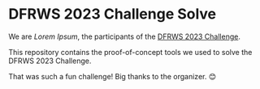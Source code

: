 # DFRWS 2023 Challenge Solve

We are _Lorem Ipsum_, the participants of the [DFRWS 2023 Challenge](https://dfrws.org/dfrws-2023-challenge/).

This repository contains the proof-of-concept tools we used to solve the DFRWS 2023 Challenge.

That was such a fun challenge! Big thanks to the organizer. 😊
